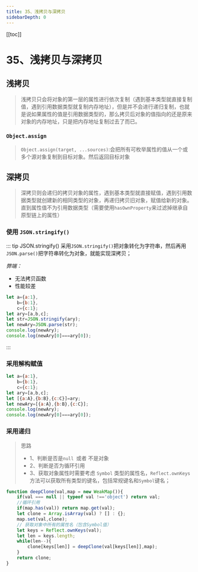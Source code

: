 ```yaml
---
title: 35、浅拷贝与深拷贝
sidebarDepth: 0
---
```

[[toc]]
# 35、浅拷贝与深拷贝
## 浅拷贝
>浅拷贝只会将对象的第一层的属性进行依次复制（遇到基本类型就直接复制值，遇到引用数据类型就复制内存地址），但是并不会进行递归复制，也就是说如果属性的值是引用数据类型的，那么拷贝后对象的值指向的还是原来对象的内存地址，只是把内存地址复制过去了而已。
### `Object.assign`
>`Object.assign(target, ...sources)`:会把所有可枚举属性的值从一个或多个源对象复制到目标对象。然后返回目标对象
## 深拷贝
>深拷贝则会递归的拷贝对象的属性，遇到基本类型就直接赋值，遇到引用数据类型就创建新的相同类型的对象，再递归拷贝旧对象，赋值给新的对象。直到属性值不为引用数据类型（需要使用`hasOwnProperty`来过滤掉继承自原型链上的属性）
### 使用 `JSON.stringify()`
::: tip JSON.stringify()
采用`JSON.stringify()`把对象转化为字符串，然后再用`JSON.parse()`把字符串转化为对象，就能实现深拷贝；

*弊端：*
- 无法拷贝函数
- 性能较差
```js
let a={a:1},
    b={b:1},
    c={c:1};
let ary=[a,b,c];
let str=JSON.stringify(ary);
let newAry=JSON.parse(str);
console.log(newAry);
console.log(newAry[0]===ary[0]);
```
:::
### 采用解构赋值
```js
let a={a:1},
    b={b:1},
    c={c:1};
let ary=[a,b,c];
let [{a:A},{b:B},{c:C}]=ary;
let newAry=[{a:A},{b:B},{c:C}];
console.log(newAry);
console.log(newAry[0]===ary[0]);
```
### 采用递归
>思路
> - 1、判断是否是`null `或者 不是对象
> - 2、判断是否为循环引用
> - 3、获取对象属性时需要考虑 `Symbol` 类型的属性名，`Reflect.ownKeys` 方法可以获取所有类型的键名，包括常规键名和`Symbol`键名；
```js
function deepClone(val,map = new WeakMap()){
	if(val === null || typeof val !=='object') return val;
	//循环引用
	if(map.has(val)) return map.get(val);
	let clone = Array.isArray(val) ? [] : {};
	map.set(val,clone);
	// 获取对象中所有的属性名（包含Symbol值）
	let keys = Reflect.ownKeys(val);
	let len = keys.length;
	while(len--){
		clone[keys[len]] = deepClone(val[keys[len]],map);
	}
	return clone;
}
```

